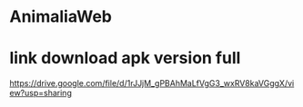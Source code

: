 # AnimaliaWeb
# link download apk version full 
https://drive.google.com/file/d/1rJJjM_gPBAhMaLfVgG3_wxRV8kaVGggX/view?usp=sharing
